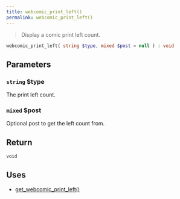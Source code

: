 ```yaml
---
title: webcomic_print_left()
permalink: webcomic_print_left()
---
```


> Display a comic print left count.

```php
webcomic_print_left( string $type, mixed $post = null ) : void
```

## Parameters

### `string` $type
The print left count.

### `mixed` $post
Optional post to get the left count from.

## Return

`void`

## Uses
- [get_webcomic_print_left()](get_webcomic_print_left())
